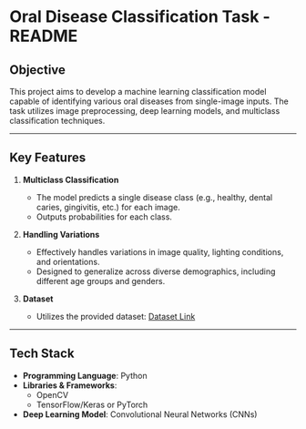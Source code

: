 # Oral Disease Classification Task - README

## Objective
This project aims to develop a machine learning classification model capable of identifying various oral diseases from single-image inputs. The task utilizes image preprocessing, deep learning models, and multiclass classification techniques.

---

## Key Features
1. **Multiclass Classification**
   - The model predicts a single disease class (e.g., healthy, dental caries, gingivitis, etc.) for each image.
   - Outputs probabilities for each class.

2. **Handling Variations**
   - Effectively handles variations in image quality, lighting conditions, and orientations.
   - Designed to generalize across diverse demographics, including different age groups and genders.

3. **Dataset**
   - Utilizes the provided dataset: [Dataset Link](https://drive.google.com/file/d/1ptnehBD0JCSCcw0fFzWi9WKAvqV3oBkT/view?usp=drive_link)
   
---

## Tech Stack
- **Programming Language**: Python
- **Libraries & Frameworks**: 
  - OpenCV
  - TensorFlow/Keras or PyTorch
- **Deep Learning Model**: Convolutional Neural Networks (CNNs)


